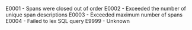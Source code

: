 E0001 - Spans were closed out of order
E0002 - Exceeded the number of unique span descriptions
E0003 - Exceeded maximum number of spans
E0004 - Failed to lex SQL query
E9999 - Unknown
